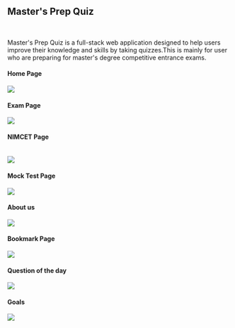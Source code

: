 <h2>Master's Prep Quiz</h2>
<br>
<p>Master's Prep Quiz is a full-stack web application designed to help users improve their knowledge and skills by taking quizzes.This is mainly for user who are preparing for master's degree competitive entrance exams. </p>
<h4>Home Page</h4>
<img src="https://github-production-user-asset-6210df.s3.amazonaws.com/181923514/382221663-1d6470a5-39ab-44ee-a9a6-d7e615d0c1cb.png?X-Amz-Algorithm=AWS4-HMAC-SHA256&X-Amz-Credential=AKIAVCODYLSA53PQK4ZA%2F20241101%2Fus-east-1%2Fs3%2Faws4_request&X-Amz-Date=20241101T080025Z&X-Amz-Expires=300&X-Amz-Signature=d8f648e30e9ccee5cbd573f413ba1ae1176484301c040973953d7a8958c58221&X-Amz-SignedHeaders=host"><br>
<h4>Exam Page</h4>
<img src="https://github-production-user-asset-6210df.s3.amazonaws.com/181923514/382221918-d9816836-6a85-4710-811f-7bd97e0232ab.png?X-Amz-Algorithm=AWS4-HMAC-SHA256&X-Amz-Credential=AKIAVCODYLSA53PQK4ZA%2F20241101%2Fus-east-1%2Fs3%2Faws4_request&X-Amz-Date=20241101T080808Z&X-Amz-Expires=300&X-Amz-Signature=e9ec06164c9ef05d3ba3c4596a9d77c43453c5f96bb7cf8473cea45368d35cfe&X-Amz-SignedHeaders=host"><br>
<h4>NIMCET Page</h4><br>
<img src="https://github-production-user-asset-6210df.s3.amazonaws.com/181923514/382222137-a741ad7f-cecb-48e2-94f8-bd362f1df751.png?X-Amz-Algorithm=AWS4-HMAC-SHA256&X-Amz-Credential=AKIAVCODYLSA53PQK4ZA%2F20241101%2Fus-east-1%2Fs3%2Faws4_request&X-Amz-Date=20241101T080831Z&X-Amz-Expires=300&X-Amz-Signature=39a72410641354130eaf1d13e9f77faac0162c13c2c00072cec5441a263da41a&X-Amz-SignedHeaders=host"><br>
<h4>Mock Test Page</h4>
<img src="https://github-production-user-asset-6210df.s3.amazonaws.com/181923514/382222216-b8ef0f2a-a17a-45a8-b66b-3f8f4c436599.png?X-Amz-Algorithm=AWS4-HMAC-SHA256&X-Amz-Credential=AKIAVCODYLSA53PQK4ZA%2F20241101%2Fus-east-1%2Fs3%2Faws4_request&X-Amz-Date=20241101T080847Z&X-Amz-Expires=300&X-Amz-Signature=cf3136e0c0864932c17803bc8b9794c82fa88d27763e2cc34e2bb712c2032b57&X-Amz-SignedHeaders=host"><br>
<h4>About us</h4>
<img src="https://github-production-user-asset-6210df.s3.amazonaws.com/181923514/382222268-cfef8ef2-acb7-4e5f-9962-e0f5ac93e978.png?X-Amz-Algorithm=AWS4-HMAC-SHA256&X-Amz-Credential=AKIAVCODYLSA53PQK4ZA%2F20241101%2Fus-east-1%2Fs3%2Faws4_request&X-Amz-Date=20241101T080909Z&X-Amz-Expires=300&X-Amz-Signature=cd62a06742cc6485cb7bd058d7cd079e3a1fb24446b0cadb14c71a58f81de45b&X-Amz-SignedHeaders=host"><br>
<h4>Bookmark Page</h4>
<img src="https://github-production-user-asset-6210df.s3.amazonaws.com/181923514/382222268-cfef8ef2-acb7-4e5f-9962-e0f5ac93e978.png?X-Amz-Algorithm=AWS4-HMAC-SHA256&X-Amz-Credential=AKIAVCODYLSA53PQK4ZA%2F20241101%2Fus-east-1%2Fs3%2Faws4_request&X-Amz-Date=20241101T080909Z&X-Amz-Expires=300&X-Amz-Signature=cd62a06742cc6485cb7bd058d7cd079e3a1fb24446b0cadb14c71a58f81de45b&X-Amz-SignedHeaders=host"><br>
<h4>Question of the day</h4>
<img src="https://github-production-user-asset-6210df.s3.amazonaws.com/181923514/382222303-fa0a7045-c9d6-4bbb-8d9f-44444fe8d087.png?X-Amz-Algorithm=AWS4-HMAC-SHA256&X-Amz-Credential=AKIAVCODYLSA53PQK4ZA%2F20241101%2Fus-east-1%2Fs3%2Faws4_request&X-Amz-Date=20241101T080925Z&X-Amz-Expires=300&X-Amz-Signature=3fa8139ef9d90974b386634890b18e8226590793b0166df4717a3ccdcf05a23e&X-Amz-SignedHeaders=host"><br>
<h4>Goals</h4>
<img src="https://github-production-user-asset-6210df.s3.amazonaws.com/181923514/382222329-d9b97000-055b-4e3a-9691-6e78000b4f84.png?X-Amz-Algorithm=AWS4-HMAC-SHA256&X-Amz-Credential=AKIAVCODYLSA53PQK4ZA%2F20241101%2Fus-east-1%2Fs3%2Faws4_request&X-Amz-Date=20241101T080957Z&X-Amz-Expires=300&X-Amz-Signature=d34f59971042d04b10723ebd8fc25992dd7db597e6d598356ef519da926ccb99&X-Amz-SignedHeaders=host">
